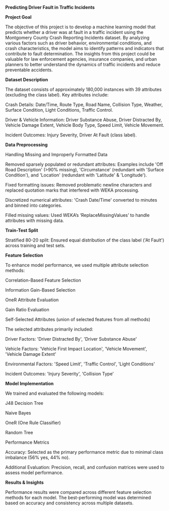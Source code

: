 **Predicting Driver Fault in Traffic Incidents**

**Project Goal**

The objective of this project is to develop a machine learning model that predicts whether a driver was at fault in a traffic incident using the Montgomery County Crash Reporting Incidents dataset. By analyzing various factors such as driver behavior, environmental conditions, and crash characteristics, the model aims to identify patterns and indicators that contribute to fault determination. The insights from this project could be valuable for law enforcement agencies, insurance companies, and urban planners to better understand the dynamics of traffic incidents and reduce preventable accidents.

**Dataset Description**

The dataset consists of approximately 180,000 instances with 39 attributes (excluding the class label). Key attributes include:

Crash Details: Date/Time, Route Type, Road Name, Collision Type, Weather, Surface Condition, Light Conditions, Traffic Control.

Driver & Vehicle Information: Driver Substance Abuse, Driver Distracted By, Vehicle Damage Extent, Vehicle Body Type, Speed Limit, Vehicle Movement.

Incident Outcomes: Injury Severity, Driver At Fault (class label).

**Data Preprocessing**

Handling Missing and Improperly Formatted Data

Removed sparsely populated or redundant attributes: Examples include 'Off Road Description' (>90% missing), 'Circumstance' (redundant with 'Surface Condition'), and 'Location' (redundant with 'Latitude' & 'Longitude').

Fixed formatting issues: Removed problematic newline characters and replaced quotation marks that interfered with WEKA processing.

Discretized numerical attributes: 'Crash Date/Time' converted to minutes and binned into categories.

Filled missing values: Used WEKA’s ‘ReplaceMissingValues’ to handle attributes with missing data.

**Train-Test Split**

Stratified 80-20 split: Ensured equal distribution of the class label ('At Fault') across training and test sets.

**Feature Selection**

To enhance model performance, we used multiple attribute selection methods:

Correlation-Based Feature Selection

Information Gain-Based Selection

OneR Attribute Evaluation

Gain Ratio Evaluation

Self-Selected Attributes (union of selected features from all methods)

The selected attributes primarily included:

Driver Factors: 'Driver Distracted By', 'Driver Substance Abuse'

Vehicle Factors: 'Vehicle First Impact Location', 'Vehicle Movement', 'Vehicle Damage Extent'

Environmental Factors: 'Speed Limit', 'Traffic Control', 'Light Conditions'

Incident Outcomes: 'Injury Severity', 'Collision Type'

**Model Implementation**

We trained and evaluated the following models:

J48 Decision Tree

Naive Bayes

OneR (One Rule Classifier)

Random Tree

Performance Metrics

Accuracy: Selected as the primary performance metric due to minimal class imbalance (56% yes, 44% no).

Additional Evaluation: Precision, recall, and confusion matrices were used to assess model performance.

**Results & Insights**

Performance results were compared across different feature selection methods for each model. The best-performing model was determined based on accuracy and consistency across multiple datasets.

